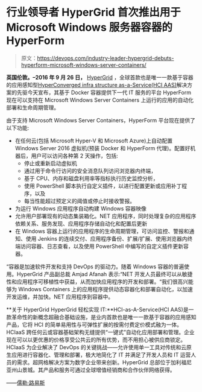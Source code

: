 # 行业领导者 HyperGrid 首次推出用于 Microsoft Windows 服务器容器的 HyperForm

> 原文：<https://devops.com/industry-leader-hypergrid-debuts-hyperform-microsoft-windows-server-containers/>

**英国伦敦。–2016 年 9 月 26 日，** [HyperGrid](http://www.hypergrid.com/) ，全球首款也是唯一一款基于容器的应用感知型[HyperConverged infra structure as-a-Service(HCI AAS)](http://www.hypergrid.com/products/hyperconverged-infrastructure-as-a-service)解决方案的先驱今天宣布，其基于 Docker 容器提供下一代 IT 服务的平台 HyperForm 现在可以支持在 Microsoft Windows Server Containers 上运行的应用的自动化部署和生命周期管理。

由于支持 Microsoft Windows Server Containers，HyperForm 平台现在提供了以下功能:

*   在任何云(包括 Microsoft Hyper-V 和 Microsoft Azure)上自动配置 Windows Server 2016 虚拟机(预装 Docker 和 HyperForm 代理)。配置好机器后，用户可以访问各种第 2 天操作，包括:
    *   停止或重新启动虚拟机
    *   通过用于命令行访问的安全消息队列访问浏览器内终端，
    *   基于 CPU、内存和磁盘利用率等指标执行历史监控分析，
    *   使用 PowerShell 脚本执行自定义插件，以进行配置更新或应用补丁程序，以及
    *   每当性能超过预定义的阈值或停止时接收警报。
*   为运行 Windows 应用程序自动构建 Windows 容器映像
*   允许用户部署现有的动态集装箱化。NET 应用程序，同时处理复杂的应用程序依赖关系、服务发现、应用程序存储自动化和配置后更新
*   在 Windows 容器上运行的应用程序的生命周期管理，可访问监控、警报和通知、使用 Jenkins 的连续交付、应用程序备份、扩展/扩展、使用浏览器内终端访问容器、日志查看，以及使用 PowerShell 中编写的自定义插件更新容器。

“容器是加速软件开发和支持 DevOps 的驱动力。随着 Windows 容器的普遍使用。HyperGrid 产品副总裁 Amjad Afanah 表示:“NET 开发人员最终可以从敏捷性和应用程序可移植性中获益，从而加快应用程序的开发和部署。“我们很高兴能够为 Windows Containers 上的应用程序提供动态容器化和部署自动化，以加速开发运维，并加快。NET 应用程序到容器中。

**关于 HyperGrid
HyperGrid 轻松实现 IT:**HCI-as-A-Service(HCI AAS)是一款革命性的新概念超融合基础设施，是业内首款也是唯一一款基于容器的应用感知产品，它将 HCI 的简单易用性与可弹性扩展的按需付费定价模式融为一体。HCIaaS 跨任何云或容器基础架构无缝提供“一键式”自动化应用部署和管理。企业现在可以以更优惠的价格享受公共云的所有优势，而不用担心被供应商锁定。HCIaaS 为企业解决了 DevOps 的关键挑战——允许使用单一工具对传统和云原生应用进行容器化、管理和部署，极大地简化了 IT 并满足了开发人员和 IT 运营人员的需求。超网格解决方案为数字企业带来创新。HyperGrid 总部位于加利福尼亚州山景城。其产品和服务可通过全球增值经销商和合作伙伴网络获得。

——[儒勒·路易斯](https://devops.com/author/jules/)